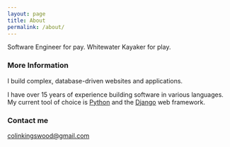 ```yaml
---
layout: page
title: About
permalink: /about/
---
```


Software Engineer for pay.
Whitewater Kayaker for play.

### More Information

I build complex, database-driven websites and applications. 

I have over 15 years of experience building software in various languages. My current tool of choice is [Python](https://www.python.org/) and the [Django](https://www.djangoproject.com/start/overview/) web framework. 

### Contact me

[colinkingswood@gmail.com](mailto:colinkingswood@gmail.com)